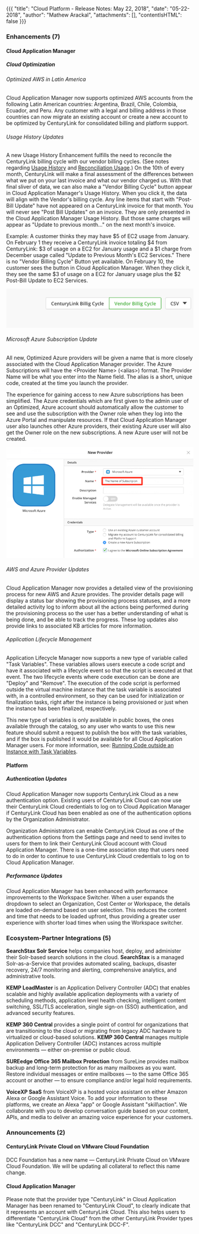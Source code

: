 {{{
"title": "Cloud Platform - Release Notes: May 22, 2018",
"date": "05-22-2018",
"author": "Mathew Arackal",
"attachments": [],
"contentIsHTML": false
}}}

### Enhancements (7)

#### Cloud Application Manager

##### Cloud Optimization

###### Optimized AWS in Latin America

Cloud Application Manager now supports optimized AWS accounts from the following Latin American countries: Argentina, Brazil, Chile, Colombia, Ecuador, and Peru. Any customer with a legal and billing address in those countries can now migrate an existing account or create a new account to be optimized by CenturyLink for consolidated billing and platform support.

###### Usage History Updates

A new Usage History Enhancement fulfills the need to reconcile the CenturyLink billing cycle with our vendor billing cycles. (See notes regarding [Usage History](https://www.ctl.io/knowledge-base/cloud-application-manager/cloud-optimization/partner-cloud-integration-detailed-billing-report/) and [Reconciliation Usage](https://www.ctl.io/knowledge-base/cloud-application-manager/cloud-optimization/partner-cloud-integration-consolidated-billing/).)  On the 10th of every month, CenturyLink will make a final assessment of the differences between what we put on your last invoice and what our vendor charged us. With that final sliver of data, we can also make a "Vendor Billing Cycle" button appear in Cloud Application Manager's Usage History. When you click it, the data will align with the Vendor's billing cycle. Any line items that start with "Post-Bill Update" have not appeared on a CenturyLink invoice for that month. You will never see "Post Bill Updates" on an invoice. They are only presented in the Cloud Application Manager Usage History. But those same charges will appear as "Update to previous month…" on the next month's invoice.

Example: A customer thinks they may have $5 of EC2 usage from January. On February 1 they receive a CenturyLink invoice totaling $4 from CenturyLink: $3 of usage on a EC2 for January usage and a $1 charge from December usage called "Update to Previous Month's EC2 Services." There is no "Vendor Billing Cycle" Button yet available. On February 10, the customer sees the button in Cloud Application Manager. When they click it, they see the same $3 of usage on a EC2 for January usage plus the $2 Post-Bill Update to EC2 Services.

![Image1](../../images/cloud-application-manager/usage-history-enhancement.png)

###### Microsoft Azure Subscription Update

All new, Optimized Azure providers will be given a name that is more closely associated with the Cloud Application Manager provider. The Azure Subscriptions will have the &lt;Provider Name&gt; (&lt;alias&gt;) format. The Provider Name will be what you enter into the Name field. The alias is a short, unique code, created at the time you launch the provider.  

The experience for gaining access to new Azure subscriptions has been simplified. The Azure credentials which are first given to the admin user of an Optimized, Azure account should automatically allow the customer to see and use the subscription with the Owner role when they log into the Azure Portal and manipulate resources. If that Cloud Application Manager user also launches other Azure providers, their existing Azure user will also get the Owner role on the new subscriptions. A new Azure user will not be created.

![Image2](../../images/cloud-application-manager/azure-credentials.png)

###### AWS and Azure Provider Updates

Cloud Application Manager now provides a detailed view of the provisioning process for new AWS and Azure provides. The provider details page will display a status bar showing the provisioning process statuses, and a more detailed activity log to inform about all the actions being performed during the provisioning process so the user has a better understanding of what is being done, and be able to track the progress. These log updates also provide links to associated KB articles for more information.

###### Application Lifecycle Management

Application Lifecycle Manager now supports a new type of variable called "Task Variables". These variables allows users execute a code script and have it associated with a lifecycle event so that the script is executed at that event. The two lifecycle events where code execution can be done are "Deploy" and "Remove".  The execution of the code script is performed outside the virtual machine instance that the task variable is associated with, in a controlled environment, so they can be used for initialization or finalization tasks, right after the instance is being provisioned or just when the instance has been finalized, respectively.

This new type of variables is only available in public boxes, the ones available through the catalog, so any user who wants to use this new feature should submit a request to publish the box with the task variables, and if the box is published it would be available for all Cloud Application Manager users. For more information, see: [Running Code outside an Instance with Task Variables](https://www.ctl.io/knowledge-base/cloud-application-manager/automating-deployments/running-code-outside-an-instance/).

#### Platform

##### Authentication Updates

Cloud Application Manager now supports CenturyLink Cloud as a new authentication option. Existing users of CenturyLink Cloud can now use their CenturyLink Cloud credentials to log on to Cloud Application Manager if CenturyLink Cloud has been enabled as one of the authentication options by the Organization Administrator.

Organization Administrators can enable CenturyLink Cloud as one of the authentication options from the Settings page and need to send invites to users for them to link their CenturyLink Cloud account with Cloud Application Manager. There is a one-time association step that  users need to do in order to continue to use CenturyLink Cloud credentials to log on to Cloud Application Manager.

##### Performance Updates

Cloud Application Manager has been enhanced with performance improvements to the Workspace Switcher. When a user expands the dropdown to select an Organization, Cost Center or Workspace, the details are loaded on-demand based on user selection. This reduces the content and time that needs to be loaded upfront, thus providing a greater user experience with shorter load times when using the Workspace switcher.

### Ecosystem-Partner Integrations (5)

**SearchStax Solr Service** helps companies host, deploy, and administer their Solr-based search solutions in the cloud. **SearchStax** is a managed Solr-as-a-Service that provides automated scaling, backups, disaster recovery, 24/7 monitoring and alerting, comprehensive analytics, and administrative tools.

**KEMP LoadMaster** is an Application Delivery Controller (ADC) that enables scalable and highly available application deployments with a variety of scheduling methods, application level health checking, intelligent content switching, SSL/TLS acceleration, single sign-on (SSO) authentication, and advanced security features.

**KEMP 360 Central** provides a single point of control for organizations that are transitioning to the cloud or migrating from legacy ADC hardware to virtualized or cloud-based solutions. **KEMP 360 Central** manages multiple Application Delivery Controller (ADC) instances across multiple environments &mdash; either on-premise or public cloud.

**SUREedge Office 365 Mailbox Protection** from SureLine provides mailbox backup and long-term protection for as many mailboxes as you want. Restore individual messages or entire mailboxes &mdash; to the same Office 365 account or another &mdash; to ensure compliance and/or legal hold requirements.

**VoiceXP SaaS** from VoiceXP is a hosted voice assistant on either Amazon Alexa or Google Assistant Voice. To add your information to these platforms, we create an Alexa "app" or Google Assistant "skill&#92;action". We collaborate with you to develop conversation guide based on your content, APIs, and media to deliver an amazing voice experience for your customers.

### Announcements (2)

#### CenturyLink Private Cloud on VMware Cloud Foundation

DCC Foundation has a new name &mdash; CenturyLink Private Cloud on VMware Cloud Foundation. We will be updating all collateral to reflect this name change.

#### Cloud Application Manager

Please note that the provider type "CenturyLink" in Cloud Application Manager has been renamed to "CenturyLink Cloud", to clearly indicate that it represents an account with CenturyLink Cloud. This also helps users to differentiate "CenturyLink Cloud" from the other CenturyLink Provider types like "CenturyLink DCC" and "CenturyLink DCC-F".
